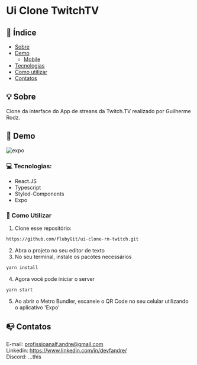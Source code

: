 <br />

# Ui Clone TwitchTV


## :checkered_flag: Índice

* [Sobre](#bulb-sobre)
* [Demo](#iphone-demo)
  * [Mobile](#mobile)
* [Tecnologias](#computer-tecnologias)
* [Como utilizar](#wrench-como-utilizar)
* [Contatos](#mailbox_with_no_mail-contatos)

## :bulb: Sobre
Clone da interface do App de streans da Twitch.TV realizado por Guilherme Rodz.

## :iphone: Demo
![expo](https://user-images.githubusercontent.com/49297012/93159082-d2087480-f6e3-11ea-90fa-22fa4171b9f2.png)

### :computer: Tecnologias:
- React.JS
- Typescript
- Styled-Components
- Expo

### :wrench: Como Utilizar

1. Clone esse repositório:
```sh 
https://github.com/flubyGit/ui-clone-rn-twitch.git
```
2. Abra o projeto no seu editor de texto
3. No seu terminal, instale os pacotes necessários
```sh 
yarn install
``` 
4. Agora você pode iniciar o server
```sh 
yarn start
```
5. Ao abrir o Metro Bundler, escaneie o QR Code no seu celular utilizando o aplicativo 'Expo'

## :mailbox_with_no_mail: Contatos
E-mail: profissioanalf.andre@gmail.com<br>
Linkedin: https://www.linkedin.com/in/devfandre/<br>
Discord: ...this

   
